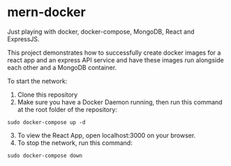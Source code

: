 # mern-docker
Just playing with docker, docker-compose, MongoDB, React and ExpressJS.

This project demonstrates how to successfully create docker images for a react app and an express API service and have these images run alongside each other and a MongoDB container. 

To start the network:
1. Clone this repository
2. Make sure you have a Docker Daemon running, then run this command at the root folder of the repository:
````
sudo docker-compose up -d
````
3. To view the React App, open localhost:3000 on your browser.
4. To stop the network, run this command:
````
sudo docker-compose down 
````
  
